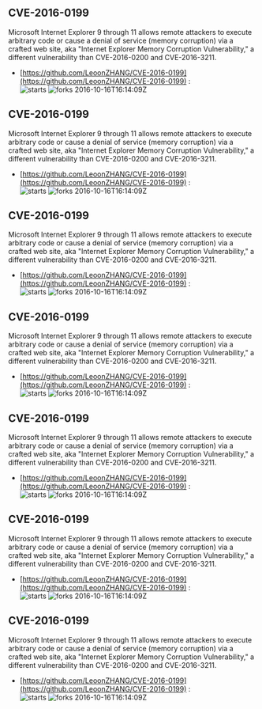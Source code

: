 ## CVE-2016-0199
 Microsoft Internet Explorer 9 through 11 allows remote attackers to execute arbitrary code or cause a denial of service (memory corruption) via a crafted web site, aka "Internet Explorer Memory Corruption Vulnerability," a different vulnerability than CVE-2016-0200 and CVE-2016-3211.

- [https://github.com/LeoonZHANG/CVE-2016-0199](https://github.com/LeoonZHANG/CVE-2016-0199) :  
![starts](https://img.shields.io/github/stars/LeoonZHANG/CVE-2016-0199.svg) 
![forks](https://img.shields.io/github/forks/LeoonZHANG/CVE-2016-0199.svg) 
2016-10-16T16:14:09Z

## CVE-2016-0199
 Microsoft Internet Explorer 9 through 11 allows remote attackers to execute arbitrary code or cause a denial of service (memory corruption) via a crafted web site, aka "Internet Explorer Memory Corruption Vulnerability," a different vulnerability than CVE-2016-0200 and CVE-2016-3211.

- [https://github.com/LeoonZHANG/CVE-2016-0199](https://github.com/LeoonZHANG/CVE-2016-0199) :  
![starts](https://img.shields.io/github/stars/LeoonZHANG/CVE-2016-0199.svg) 
![forks](https://img.shields.io/github/forks/LeoonZHANG/CVE-2016-0199.svg) 
2016-10-16T16:14:09Z

## CVE-2016-0199
 Microsoft Internet Explorer 9 through 11 allows remote attackers to execute arbitrary code or cause a denial of service (memory corruption) via a crafted web site, aka "Internet Explorer Memory Corruption Vulnerability," a different vulnerability than CVE-2016-0200 and CVE-2016-3211.

- [https://github.com/LeoonZHANG/CVE-2016-0199](https://github.com/LeoonZHANG/CVE-2016-0199) :  
![starts](https://img.shields.io/github/stars/LeoonZHANG/CVE-2016-0199.svg) 
![forks](https://img.shields.io/github/forks/LeoonZHANG/CVE-2016-0199.svg) 
2016-10-16T16:14:09Z

## CVE-2016-0199
 Microsoft Internet Explorer 9 through 11 allows remote attackers to execute arbitrary code or cause a denial of service (memory corruption) via a crafted web site, aka "Internet Explorer Memory Corruption Vulnerability," a different vulnerability than CVE-2016-0200 and CVE-2016-3211.

- [https://github.com/LeoonZHANG/CVE-2016-0199](https://github.com/LeoonZHANG/CVE-2016-0199) :  
![starts](https://img.shields.io/github/stars/LeoonZHANG/CVE-2016-0199.svg) 
![forks](https://img.shields.io/github/forks/LeoonZHANG/CVE-2016-0199.svg) 
2016-10-16T16:14:09Z

## CVE-2016-0199
 Microsoft Internet Explorer 9 through 11 allows remote attackers to execute arbitrary code or cause a denial of service (memory corruption) via a crafted web site, aka "Internet Explorer Memory Corruption Vulnerability," a different vulnerability than CVE-2016-0200 and CVE-2016-3211.

- [https://github.com/LeoonZHANG/CVE-2016-0199](https://github.com/LeoonZHANG/CVE-2016-0199) :  
![starts](https://img.shields.io/github/stars/LeoonZHANG/CVE-2016-0199.svg) 
![forks](https://img.shields.io/github/forks/LeoonZHANG/CVE-2016-0199.svg) 
2016-10-16T16:14:09Z

## CVE-2016-0199
 Microsoft Internet Explorer 9 through 11 allows remote attackers to execute arbitrary code or cause a denial of service (memory corruption) via a crafted web site, aka "Internet Explorer Memory Corruption Vulnerability," a different vulnerability than CVE-2016-0200 and CVE-2016-3211.

- [https://github.com/LeoonZHANG/CVE-2016-0199](https://github.com/LeoonZHANG/CVE-2016-0199) :  
![starts](https://img.shields.io/github/stars/LeoonZHANG/CVE-2016-0199.svg) 
![forks](https://img.shields.io/github/forks/LeoonZHANG/CVE-2016-0199.svg) 
2016-10-16T16:14:09Z

## CVE-2016-0199
 Microsoft Internet Explorer 9 through 11 allows remote attackers to execute arbitrary code or cause a denial of service (memory corruption) via a crafted web site, aka "Internet Explorer Memory Corruption Vulnerability," a different vulnerability than CVE-2016-0200 and CVE-2016-3211.

- [https://github.com/LeoonZHANG/CVE-2016-0199](https://github.com/LeoonZHANG/CVE-2016-0199) :  
![starts](https://img.shields.io/github/stars/LeoonZHANG/CVE-2016-0199.svg) 
![forks](https://img.shields.io/github/forks/LeoonZHANG/CVE-2016-0199.svg) 
2016-10-16T16:14:09Z

